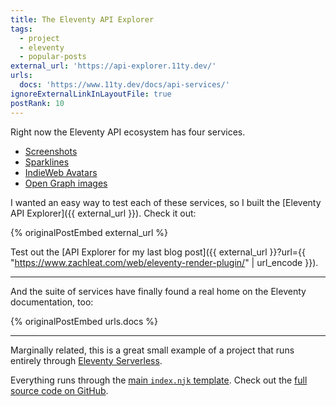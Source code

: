 ```yaml
---
title: The Eleventy API Explorer
tags:
  - project
  - eleventy
  - popular-posts
external_url: 'https://api-explorer.11ty.dev/'
urls:
  docs: 'https://www.11ty.dev/docs/api-services/'
ignoreExternalLinkInLayoutFile: true
postRank: 10
---
```

Right now the Eleventy API ecosystem has four services.

* [Screenshots](/web/screenshots/)
* [Sparklines](/web/sparklines/)
* [IndieWeb Avatars](/web/indieweb-avatar/)
* [Open Graph images](/web/api-opengraph-image/)

I wanted an easy way to test each of these services, so I built the [Eleventy API Explorer]({{ external_url }}). Check it out:

{% originalPostEmbed external_url %}

Test out the [API Explorer for my last blog post]({{ external_url }}?url={{ "https://www.zachleat.com/web/eleventy-render-plugin/" | url_encode }}).

---

And the suite of services have finally found a real home on the Eleventy documentation, too:

{% originalPostEmbed urls.docs %}

---

Marginally related, this is a great small example of a project that runs entirely through [Eleventy Serverless](https://www.11ty.dev/docs/plugins/serverless/).

Everything runs through the [main `index.njk` template](https://github.com/11ty/api-explorer/blob/497ec182fdab08f9450ce7c2bd324e2101c38b5b/index.njk). Check out the [full source code on GitHub](https://github.com/11ty/api-explorer).
